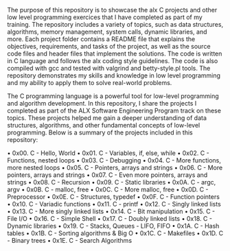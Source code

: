 The purpose of this repository is to showcase the alx C projects and other low level programming exercices that I have completed as part of my training. The repository includes a variety of topics, such as data structures, algorithms, memory management, system calls, dynamic libraries, and more. Each project folder contains a README file that explains the objectives, requirements, and tasks of the project, as well as the source code files and header files that implement the solutions. The code is written in C language and follows the alx coding style guidelines. The code is also compiled with gcc and tested with valgrind and betty-style.pl tools. The repository demonstrates my skills and knowledge in low level programming and my ability to apply them to solve real-world problems.

The C programming language is a powerful tool for low-level programming and algorithm development. In this repository, I share the projects I completed as part of the ALX Software Engineering Program track on these topics. These projects helped me gain a deeper understanding of data structures, algorithms, and other fundamental concepts of low-level programming. Below is a summary of the projects included in this repository:

•	0x00. C - Hello, World
•	0x01. C - Variables, if, else, while
•	0x02. C - Functions, nested loops
•	0x03. C - Debugging
•	0x04. C - More functions, more nested loops
•	0x05. C - Pointers, arrays and strings
•	0x06. C - More pointers, arrays and strings
•	0x07. C - Even more pointers, arrays and strings
•	0x08. C - Recursion
•	0x09. C - Static libraries
•	0x0A. C - argc, argv
•	0x0B. C - malloc, free
•	0x0C. C - More malloc, free
•	0x0D. C - Preprocessor
•	0x0E. C - Structures, typedef
•	0x0F. C - Function pointers
•	0x10. C - Variadic functions
•	0x11. C - printf
•	0x12. C - Singly linked lists
•	0x13. C - More singly linked lists
•	0x14. C - Bit manipulation
•	0x15. C - File I/O
•	0x16. C - Simple Shell
•	0x17. C - Doubly linked lists
•	0x18. C - Dynamic libraries
•	0x19. C - Stacks, Queues - LIFO, FIFO
•	0x1A. C - Hash tables
•	0x1B. C - Sorting algorithms & Big O
•	0x1C. C - Makefiles
•	0x1D. C - Binary trees
•	0x1E. C - Search Algorithms

